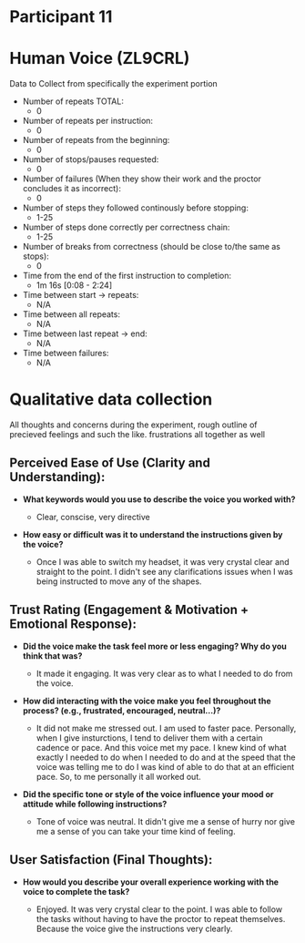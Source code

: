 # Participant 11

# Human Voice (ZL9CRL)

Data to Collect from specifically the experiment portion

- Number of repeats TOTAL:
  - 0
- Number of repeats per instruction:
  - 0
- Number of repeats from the beginning:
  - 0
- Number of stops/pauses requested:
  - 0
- Number of failures (When they show their work and the proctor concludes it as incorrect):
  - 0
- Number of steps they followed continously before stopping:
  - 1-25
- Number of steps done correctly per correctness chain:
  - 1-25
- Number of breaks from correctness (should be close to/the same as stops):
  - 0
- Time from the end of the first instruction to completion:
  - 1m 16s [0:08 - 2:24]
- Time between start -> repeats:
  - N/A
- Time between all repeats:
  - N/A
- Time between last repeat -> end:
  - N/A
- Time between failures:
  - N/A

# Qualitative data collection

All thoughts and concerns during the experiment, rough outline of precieved feelings and such the like.
frustrations all together as well

## Perceived Ease of Use (Clarity and Understanding):

- **What keywords would you use to describe the voice you worked with?**

  - Clear, conscise, very directive

- **How easy or difficult was it to understand the instructions given by the voice?**

  - Once I was able to switch my headset, it was very crystal clear and straight to the point. I didn't see any clarifications issues when
    I was being instructed to move any of the shapes.

## Trust Rating (Engagement & Motivation + Emotional Response):

- **Did the voice make the task feel more or less engaging? Why do you think that was?**

  - It made it engaging. It was very clear as to what I needed to do from the voice.

- **How did interacting with the voice make you feel throughout the process? (e.g., frustrated, encouraged, neutral…)?**

  - It did not make me stressed out. I am used to faster pace. Personally, when I give insturctions, I tend to deliver them with a certain cadence or pace. And this voice met my pace. I knew kind of what exactly I needed to do when I needed to do and at the speed that the voice was telling me to do I was kind of able to do that at an efficient pace. So, to me personally it all worked out.

- **Did the specific tone or style of the voice influence your mood or attitude while following instructions?**

  - Tone of voice was neutral. It didn't give me a sense of hurry nor give me a sense of you can take your time kind of feeling.

## User Satisfaction (Final Thoughts):

- **How would you describe your overall experience working with the voice to complete the task?**

  - Enjoyed. It was very crystal clear to the point. I was able to follow the tasks without having to have the proctor to repeat themselves. Because the voice give the instructions very clearly.
